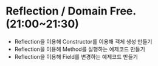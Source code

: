 # Reflection / Domain Free. (21:00~21:30)
* Reflection을 이용해 Constructor를 이용해 객체 생성 만들기
* Reflection을 이용해 Method를 실행하는 예제코드 만들기
* Reflection을 이용해 Field를 변경하는 예제코드 만들기